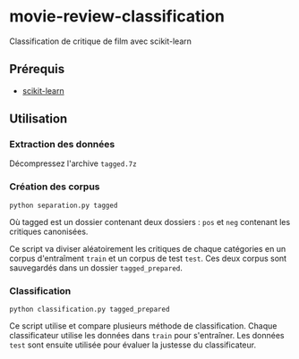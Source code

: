 # movie-review-classification
Classification de critique de film avec scikit-learn 

## Prérequis

* [scikit-learn](http://scikit-learn.org/stable/install.html)

## Utilisation

### Extraction des données

Décompressez l'archive `tagged.7z`

### Création des corpus

```
python separation.py tagged
```

Où tagged est un dossier contenant deux dossiers : `pos` et `neg` contenant les critiques canonisées.

Ce script va diviser aléatoirement les critiques de chaque catégories en un corpus d'entraîment `train` et un corpus de test `test`. Ces deux corpus sont sauvegardés dans un dossier `tagged_prepared`.

### Classification 

```
python classification.py tagged_prepared
```

Ce script utilise et compare plusieurs méthode de classification. Chaque classificateur utilise les données dans `train` pour s'entraîner. Les données `test` sont ensuite utilisée pour évaluer la justesse du classificateur.

